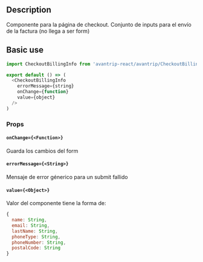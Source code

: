 ## Description
Componente para la página de checkout. Conjunto de inputs para el envío de la factura (no llega a ser form)

## Basic use

```javascript
import CheckoutBillingInfo from 'avantrip-react/avantrip/CheckoutBillingInfo';

export default () => (
  <CheckoutBillingInfo     
    errorMessage={string}
    onChange={function}
    value={object}
  />
)
```
### Props

#### `onChange={<Function>}`
Guarda los cambios del form

#### `errorMessage={<String>}`
Mensaje de error génerico para un submit fallido

#### `value={<Object>}`
Valor del componente tiene la forma de:

```javascript
{
  name: String,
  email: String,
  lastName: String,
  phoneType: String,
  phoneNumber: String,
  postalCode: String
}
```